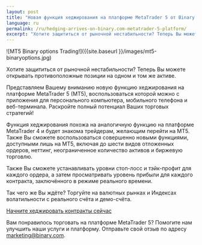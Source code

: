```yaml
---
layout: post
title: "Новая функция хеджирования на платформе MetaTrader 5 от Binary.com"
language: ru
permalink: /ru/hedging-arrives-on-binary.com-metatrader-5-platform/
excerpt: "Хотите защититься от рыночной нестабильности? Теперь Вы можете открывать противоположные позиции на одном и том же активе..."
---
```

![MT5 Binary options Trading!]({{site.baseurl }}/images/mt5-binaryoptions.jpg)

Хотите защититься от рыночной нестабильности? Теперь Вы можете открывать противоположные позиции на одном и том же активе.

Представляем Вашему вниманию новую функцию хеджирования на платформе MetaTrader 5 (MT5), воспользоваться которой можно с приложения для персонального компьютера, мобильного телефона и веб-терминала. Раскройте полный потенциал Ваших торговых стратегий!

Функция хеджирования похожа на аналогичную функцию на платформе MetaTrader 4 и будет знакома трейдерам, желающим перейти на MT5. Также Вы сможете воспользоваться совершенно новыми функциями, доступными лишь на MT5, включая до шести видов отложенных ордеров, неттинг, неограниченное количество активов и биржевую торговлю.

Также Вы сможете устанавливать уровни стоп-лосс и тэйк-профит для каждого ордера, а затем просматривать уровень прибыли для каждого контракта, заключённого в режиме реального времени.

Так чего же Вы ждёте? Торгуйте на валютных рынках и Индексах волатильности с реального счёта и демо-счёта.

<p class="p--action"><a class="button" href="https://goo.gl/lOV7nm"><span>Начните хеджировать контракты сейчас </span></a></p>

Вам понравилось торговать на платформе MetaTrader 5? Помогите нам улучшить наши услуги и платформу. Отправьте свой отзыв по адресу <a href="mailto:marketing@binary.com">marketing@binary.com</a>.



